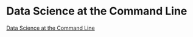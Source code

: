 # Data Science at the Command Line
[Data Science at the Command Line](https://www.datascienceatthecommandline.com/)


